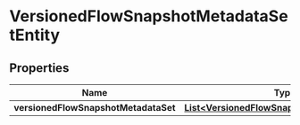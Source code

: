 

# VersionedFlowSnapshotMetadataSetEntity

## Properties

Name | Type | Description | Notes
------------ | ------------- | ------------- | -------------
**versionedFlowSnapshotMetadataSet** | [**List&lt;VersionedFlowSnapshotMetadataEntity&gt;**](VersionedFlowSnapshotMetadataEntity.md) |  |  [optional]



